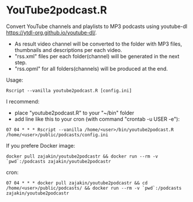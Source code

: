 # YouTube2podcast.R
Convert YouTube channels and playlists to MP3 podcasts using youtube-dl https://ytdl-org.github.io/youtube-dl/.
 *	As result video channel will be converted to the folder with MP3 files, thumbnails and descriptions per each video.
 * "rss.xml" files per each folder(channel) will be generated in the next step.
 * "rss.opml" for all folders(channels) will be produced at the end.

Usage:
```shell
Rscript --vanilla youtube2podcast.R [config.ini]
```

I recommend:
 * place "youtube2podcast.R" to your "~/bin" folder
 * add line like this to your cron (with command "crontab -u USER -e"):
```cron
07 04 * * * Rscript --vanilla /home/<user>/bin/youtube2podcast.R /home/<user>/public/podcasts/config.ini
```

If you prefere Docker image:
```
docker pull zajakin/youtube2podcastr && docker run --rm -v `pwd`:/podcasts zajakin/youtube2podcastr
```
cron:
```cron
07 04 * * * docker pull zajakin/youtube2podcastr && cd /home/<user>/public/podcasts/ && docker run --rm -v `pwd`:/podcasts zajakin/youtube2podcastr
```

